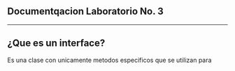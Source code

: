 Documentqacion Laboratorio No. 3
--------------------------------
--------------------------------
¿Que es un interface?
-----------------------
Es una clase con unicamente metodos especificos que se utilizan para 
